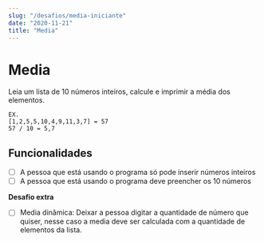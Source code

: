 ```yaml
---
slug: "/desafios/media-iniciante"
date: "2020-11-21"
title: "Media"
---
```


# Media

Leia um lista de 10 números inteiros, calcule e imprimir a média dos elementos.

```
EX. 
[1,2,5,5,10,4,9,11,3,7] = 57  
57 / 10 = 5,7
```

## Funcionalidades

- [ ] A pessoa que está usando o programa só pode inserir números inteiros
- [ ] A pessoa que está usando o programa deve preencher os 10 números

**Desafio extra**
- [ ] Media dinâmica: Deixar a pessoa digitar a quantidade de número que quiser, nesse caso a media deve ser calculada com a quantidade de elementos da lista.